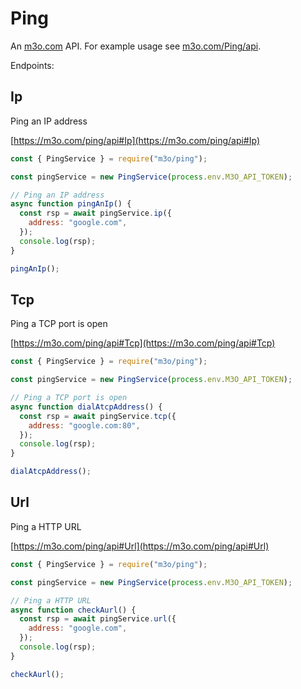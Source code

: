 # Ping

An [m3o.com](https://m3o.com) API. For example usage see [m3o.com/Ping/api](https://m3o.com/Ping/api).

Endpoints:

## Ip

Ping an IP address

[https://m3o.com/ping/api#Ip](https://m3o.com/ping/api#Ip)

```js
const { PingService } = require("m3o/ping");

const pingService = new PingService(process.env.M3O_API_TOKEN);

// Ping an IP address
async function pingAnIp() {
  const rsp = await pingService.ip({
    address: "google.com",
  });
  console.log(rsp);
}

pingAnIp();
```

## Tcp

Ping a TCP port is open

[https://m3o.com/ping/api#Tcp](https://m3o.com/ping/api#Tcp)

```js
const { PingService } = require("m3o/ping");

const pingService = new PingService(process.env.M3O_API_TOKEN);

// Ping a TCP port is open
async function dialAtcpAddress() {
  const rsp = await pingService.tcp({
    address: "google.com:80",
  });
  console.log(rsp);
}

dialAtcpAddress();
```

## Url

Ping a HTTP URL

[https://m3o.com/ping/api#Url](https://m3o.com/ping/api#Url)

```js
const { PingService } = require("m3o/ping");

const pingService = new PingService(process.env.M3O_API_TOKEN);

// Ping a HTTP URL
async function checkAurl() {
  const rsp = await pingService.url({
    address: "google.com",
  });
  console.log(rsp);
}

checkAurl();
```
